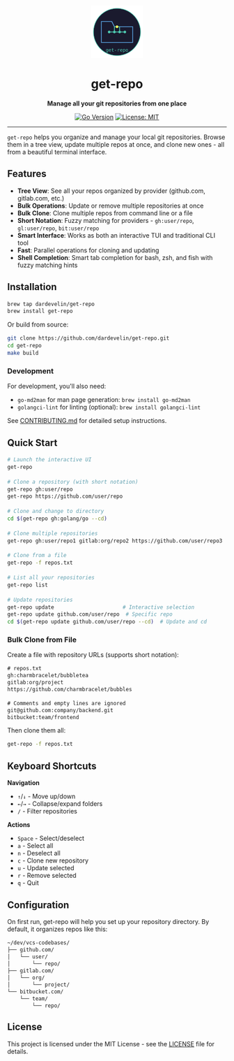 <div align="center">
  <img src="logo.svg" alt="get-repo logo" width="120" height="120">
  
  # get-repo
  
  **Manage all your git repositories from one place**
  
  [![Go Version](https://img.shields.io/badge/go-%3E%3D1.20-blue.svg)](https://golang.org/)
  [![License: MIT](https://img.shields.io/badge/License-MIT-yellow.svg)](https://opensource.org/licenses/MIT)
</div>

---

`get-repo` helps you organize and manage your local git repositories. Browse them in a tree view, update multiple repos at once, and clone new ones - all from a beautiful terminal interface.

## Features

- **Tree View**: See all your repos organized by provider (github.com, gitlab.com, etc.)
- **Bulk Operations**: Update or remove multiple repositories at once
- **Bulk Clone**: Clone multiple repos from command line or a file
- **Short Notation**: Fuzzy matching for providers - `gh:user/repo`, `gl:user/repo`, `bit:user/repo`
- **Smart Interface**: Works as both an interactive TUI and traditional CLI tool
- **Fast**: Parallel operations for cloning and updating
- **Shell Completion**: Smart tab completion for bash, zsh, and fish with fuzzy matching hints

## Installation

```bash
brew tap dardevelin/get-repo
brew install get-repo
```

Or build from source:
```bash
git clone https://github.com/dardevelin/get-repo.git
cd get-repo
make build
```

### Development

For development, you'll also need:
- `go-md2man` for man page generation: `brew install go-md2man`
- `golangci-lint` for linting (optional): `brew install golangci-lint`

See [CONTRIBUTING.md](CONTRIBUTING.md) for detailed setup instructions.

## Quick Start

```bash
# Launch the interactive UI
get-repo

# Clone a repository (with short notation)
get-repo gh:user/repo
get-repo https://github.com/user/repo

# Clone and change to directory
cd $(get-repo gh:golang/go --cd)

# Clone multiple repositories
get-repo gh:user/repo1 gitlab:org/repo2 https://github.com/user/repo3

# Clone from a file
get-repo -f repos.txt

# List all your repositories
get-repo list

# Update repositories
get-repo update                      # Interactive selection
get-repo update github.com/user/repo  # Specific repo
cd $(get-repo update github.com/user/repo --cd)  # Update and cd
```

### Bulk Clone from File

Create a file with repository URLs (supports short notation):
```
# repos.txt
gh:charmbracelet/bubbletea
gitlab:org/project
https://github.com/charmbracelet/bubbles

# Comments and empty lines are ignored
git@github.com:company/backend.git
bitbucket:team/frontend
```

Then clone them all:
```bash
get-repo -f repos.txt
```

## Keyboard Shortcuts

**Navigation**
- `↑`/`↓` - Move up/down
- `←`/`→` - Collapse/expand folders
- `/` - Filter repositories

**Actions**
- `Space` - Select/deselect
- `a` - Select all
- `n` - Deselect all  
- `c` - Clone new repository
- `u` - Update selected
- `r` - Remove selected
- `q` - Quit

## Configuration

On first run, get-repo will help you set up your repository directory. By default, it organizes repos like this:

```
~/dev/vcs-codebases/
├── github.com/
│   └── user/
│       └── repo/
├── gitlab.com/
│   └── org/
│       └── project/
└── bitbucket.com/
    └── team/
        └── repo/
```

## License

This project is licensed under the MIT License - see the [LICENSE](LICENSE) file for details.
